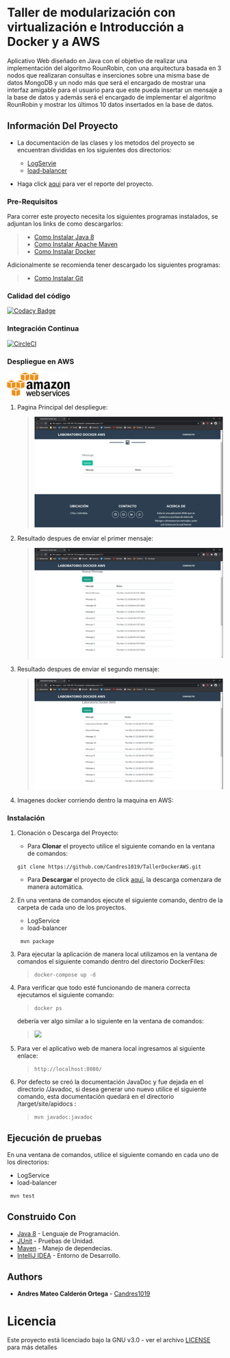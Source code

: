 # Taller de modularización con virtualización e Introducción a Docker y a AWS

Aplicativo Web diseñado en Java con el objetivo de realizar una implementación del algoritmo RounRobin, con una
arquitectura basada en 3 nodos que realizaran consultas e inserciones sobre una misma base de datos MongoDB y un nodo
más que será el encargado de mostrar una interfaz amigable para el usuario para que este pueda insertar un mensaje a la
base de datos y además será el encargado de implementar el algoritmo RounRobin y mostrar los últimos 10 datos insertados
en la base de datos.

## Información Del Proyecto

* La documentación de las clases y los metodos del proyecto se encuentran divididas en los siguientes dos directorios:
    - [LogServie](./LogService/Javadoc/apidocs)
    - [load-balancer](./load-balancer/Javadoc/apidocs)

* Haga click [aqui]() para ver el reporte del proyecto.

### Pre-Requisitos

Para correr este proyecto necesita los siguientes programas instalados, se adjuntan los links de como descargarlos:

> * [Como Instalar Java 8](https://www.oracle.com/co/java/technologies/javase/javase-jdk8-downloads.html)
> * [Como Instalar Apache Maven](http://maven.apache.org/download.html#Installation)
> * [Como Instalar Docker](https://docs.docker.com/engine/install/)

Adicionalmente se recomienda tener descargado los siguientes programas:

> * [Como Instalar Git](http://git-scm.com/book/en/v2/Getting-Started-Installing-Git)

### Calidad del código

[![Codacy Badge](https://app.codacy.com/project/badge/Grade/de62cdfebf7345b29fbe4e9b536863f6)](https://www.codacy.com/gh/Candres1019/TallerDockerAWS/dashboard?utm_source=github.com&amp;utm_medium=referral&amp;utm_content=Candres1019/TallerDockerAWS&amp;utm_campaign=Badge_Grade)

### Integración Continua

[![CircleCI](https://circleci.com/gh/Candres1019/TallerArquitecturas-IOC-Reflexion.svg?style=svg)](https://app.circleci.com/pipelines/github/Candres1019/TallerArquitecturas-IOC-Reflexion)

### Despliegue en AWS

[![Deployed to AWS](./Img/aws.png)](http://ec2-3-85-44-175.compute-1.amazonaws.com:8080/)

1. Pagina Principal del despliegue:

   > ![](./Img/despliegue1.PNG)

2. Resultado despues de enviar el primer mensaje:

   > ![](./Img/despliegue2.PNG)

3. Resultado despues de enviar el segundo mensaje:

   > ![](./Img/despliegue3.PNG)

4. Imagenes docker corriendo dentro la maquina en AWS:


### Instalación

1. Clonación o Descarga del Proyecto:

    * Para **Clonar** el proyecto utilice el siguiente comando en la ventana de comandos:

   ```
   git clone https://github.com/Candres1019/TallerDockerAWS.git
   ```

    * Para **Descargar** el proyecto de click [aquí](https://github.com/Candres1019/TallerDockerAWS/archive/master.zip),
      la descarga comenzara de manera automática.

2. En una ventana de comandos ejecute el siguiente comando, dentro de la carpeta de cada uno de los proyectos.

    - LogService
    - load-balancer

   ```
    mvn package
    ```

3. Para ejecutar la aplicación de manera local utilizamos en la ventana de comandos el siguiente comando dentro del
   directorio DockerFiles:

   > ```
    > docker-compose up -d
    > ```

4. Para verificar que todo esté funcionando de manera correcta ejecutamos el siguiente comando:

   > ```
    > docker ps
    > ```

   debería ver algo similar a lo siguiente en la ventana de comandos:

   > ![](./Img/correctoFun.png)

5. Para ver el aplicativo web de manera local ingresamos al siguiente enlace:

   > ```
    > http://localhost:8080/
    > ```

6. Por defecto se creó la documentación JavaDoc y fue dejada en el directorio /Javadoc, si desea generar uno nuevo
   utilice el siguiente comando, esta documentación quedará en el directorio /target/site/apidocs :

   > ```
   > mvn javadoc:javadoc
   > ```

## Ejecución de pruebas

En una ventana de comandos, utilice el siguiente comando en cada uno de los directorios:

   - LogService
   - load-balancer

   ```
    mvn test
   ```

## Construido Con

* [Java 8](https://www.java.com/es/) - Lenguaje de Programación.
* [JUnit](https://junit.org/junit5/) - Pruebas de Unidad.
* [Maven](https://maven.apache.org/) - Manejo de dependecias.
* [IntelliJ IDEA](https://www.jetbrains.com/es-es/idea/) - Entorno de Desarrollo.

## Authors

* **Andres Mateo Calderón Ortega** - [Candres1019](https://github.com/Candres1019)

# Licencia

Este proyecto está licenciado bajo la GNU v3.0 - ver el archivo [LICENSE](./LICENSE) para más detalles